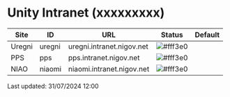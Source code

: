 # Unity Intranet (xxxxxxxxx) 

 | Site  | ID | URL | Status | Default |
| --- | --- | --- | --- | --- | 
| Uregni | uregni | uregni.intranet.nigov.net | ![#fff3e0](https://placehold.co/140x30/ffe0b2/e65100.png?text=Development&font=source-sans-pro) |   | 
| PPS | pps | pps.intranet.nigov.net | ![#fff3e0](https://placehold.co/140x30/ffe0b2/e65100.png?text=Development&font=source-sans-pro) |   | 
| NIAO | niaomi | niaomi.intranet.nigov.net | ![#fff3e0](https://placehold.co/140x30/ffe0b2/e65100.png?text=Development&font=source-sans-pro) |   | 
Last updated: 31/07/2024 12:00